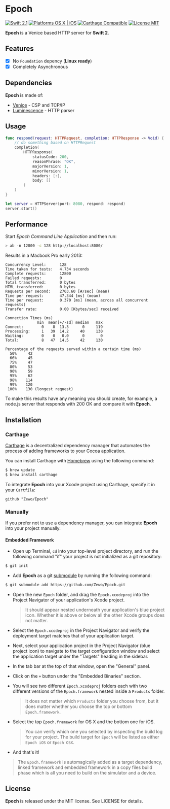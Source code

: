 Epoch
=====

[![Swift 2.1](https://img.shields.io/badge/Swift-2.1-orange.svg?style=flat)](https://developer.apple.com/swift/)
[![Platforms OS X | iOS](https://img.shields.io/badge/Platforms-OS%20X%20%7C%20iOS-lightgray.svg?style=flat)](https://developer.apple.com/swift/)
[![Carthage Compatible](https://img.shields.io/badge/Carthage-Compatible-4BC51D.svg?style=flat)](https://github.com/Carthage/Carthage)
[![License MIT](https://img.shields.io/badge/License-MIT-blue.svg?style=flat)](https://github.com/Carthage/Carthage)

**Epoch** is a Venice based HTTP server for **Swift 2**.

## Features

- [x] No `Foundation` depency (**Linux ready**)
- [x] Completely Asynchronous

## Dependencies

**Epoch** is made of:

- [Venice](https://github.com/Zewo/Currents) - CSP and TCP/IP
- [Luminescence](https://github.com/Zewo/Luminescence) - HTTP parser

## Usage

```swift
func respond(request: HTTPRequest, completion: HTTPResponse -> Void) {
	// do something based on HTTPRequest
    completion(
        HTTPResponse(
            statusCode: 200,
            reasonPhrase: "OK",
            majorVersion: 1,
            minorVersion: 1,
            headers: [:],
            body: []
        )
    )
}

let server = HTTPServer(port: 8080, respond: respond)
server.start()
```

## Performance

Start *Epoch Command Line Application* and then run:

```bash
> ab -n 12800 -c 128 http://localhost:8080/   
```

Results in a Macbook Pro early 2013:

```
Concurrency Level:      128
Time taken for tests:   4.734 seconds
Complete requests:      12800
Failed requests:        0
Total transferred:      0 bytes
HTML transferred:       0 bytes
Requests per second:    2703.60 [#/sec] (mean)
Time per request:       47.344 [ms] (mean)
Time per request:       0.370 [ms] (mean, across all concurrent requests)
Transfer rate:          0.00 [Kbytes/sec] received

Connection Times (ms)
              min  mean[+/-sd] median   max
Connect:        0    8  13.3      0     119
Processing:     1   39  14.2     40     130
Waiting:        0    0   0.0      0       0
Total:          8   47  14.5     42     130

Percentage of the requests served within a certain time (ms)
  50%     42
  66%     45
  75%     47
  80%     53
  90%     59
  95%     62
  98%    114
  99%    120
 100%    130 (longest request)
```

To make this results have any meaning you should create, for example, a node.js server that responds with 200 OK and compare it with **Epoch**.

## Installation

### Carthage

[Carthage](https://github.com/Carthage/Carthage) is a decentralized dependency manager that automates the process of adding frameworks to your Cocoa application.

You can install Carthage with [Homebrew](http://brew.sh/) using the following command:

```bash
$ brew update
$ brew install carthage
```

To integrate **Epoch** into your Xcode project using Carthage, specify it in your `Cartfile`:

```ogdl
github "Zewo/Epoch"
```

### Manually

If you prefer not to use a dependency manager, you can integrate **Epoch** into your project manually.

#### Embedded Framework

- Open up Terminal, `cd` into your top-level project directory, and run the following command "if" your project is not initialized as a git repository:

```bash
$ git init
```

- Add **Epoch** as a git [submodule](http://git-scm.com/docs/git-submodule) by running the following command:

```bash
$ git submodule add https://github.com/Zewo/Epoch.git
```

- Open the new `Epoch` folder, and drag the `Epoch.xcodeproj` into the Project Navigator of your application's Xcode project.

    > It should appear nested underneath your application's blue project icon. Whether it is above or below all the other Xcode groups does not matter.

- Select the `Epoch.xcodeproj` in the Project Navigator and verify the deployment target matches that of your application target.
- Next, select your application project in the Project Navigator (blue project icon) to navigate to the target configuration window and select the application target under the "Targets" heading in the sidebar.
- In the tab bar at the top of that window, open the "General" panel.
- Click on the `+` button under the "Embedded Binaries" section.
- You will see two different `Epoch.xcodeproj` folders each with two different versions of the `Epoch.framework` nested inside a `Products` folder.

    > It does not matter which `Products` folder you choose from, but it does matter whether you choose the top or bottom `Epoch.framework`.

- Select the top `Epoch.framework` for OS X and the bottom one for iOS.

    > You can verify which one you selected by inspecting the build log for your project. The build target for `Epoch` will be listed as either `Epoch iOS` or `Epoch OSX`.

- And that's it!

> The `Epoch.framework` is automagically added as a target dependency, linked framework and embedded framework in a copy files build phase which is all you need to build on the simulator and a device.

License
-------

**Epoch** is released under the MIT license. See LICENSE for details.